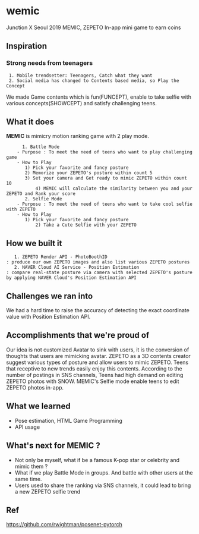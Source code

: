 # wemic
Junction X Seoul 2019
MEMIC, ZEPETO In-app mini game to earn coins

## Inspiration
### Strong needs from teenagers
     1. Mobile trendsetter: Teenagers, Catch what they want
     2. Social media has changed to Contents based media, so Play the Concept
We made Game contents which is fun(FUNCEPT), enable to take selfie with various concepts(SHOWCEPT) and satisfy challenging teens.

## What it does
**MEMIC** is mimicry motion ranking game with 2 play mode.

```
      1. Battle Mode
	- Purpose : To meet the need of teens who want to play challenging game
	- How to Play
	   1) Pick your favorite and fancy posture
	   2) Memorize your ZEPETO's posture within count 5 
	   3) Set your camera and Get ready to mimic ZEPETO within count 10
           4) MEMIC will calculate the similarity between you and your ZEPETO and Rank your score
       2. Selfie Mode
	- Purpose : To meet the need of teens who want to take cool selfie with ZEPETO
	- How to Play
	   1) Pick your favorite and fancy posture
           2) Take a Cute Selfie with your ZEPETO
```	   


## How we built it
       1. ZEPETO Render API - PhotoBoothID
	: produce our own ZEPETO images and also list various ZEPETO postures
       2. NAVER Cloud AI Service - Position Estimation
	: compare real-state posture via camera with selected ZEPETO's posture by applying NAVER Cloud's Position Estimation API

## Challenges we ran into
We had a hard time to raise the accuracy of detecting the exact coordinate value with Position Estimation API.  

## Accomplishments that we're proud of
Our idea is not customized Avatar to sink with users, it is the conversion of thoughts that users are mimicking avatar. ZEPETO as a 3D contents creator suggest various types of posture and allow users to mimic ZEPETO. Teens that receptive to new trends easily enjoy this contents. 
According to the number of postings in SNS channels, Teens had high demand on editing ZEPETO photos with SNOW. MEMIC's Selfie mode enable teens to edit ZEPETO photos in-app.

## What we learned
- Pose estimation, HTML Game Programming 
- API usage

## What's next for MEMIC ?
- Not only be myself, what if be a famous K-pop star or celebrity and mimic them ? 
- What if we play Battle Mode in groups. And battle with other users at the same time.
- Users used to share the ranking via SNS channels, it could lead to bring a new ZEPETO selfie trend

## Ref
https://github.com/rwightman/posenet-pytorch

